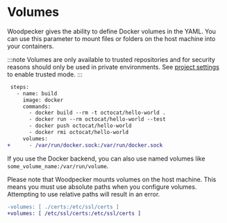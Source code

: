 # Volumes

Woodpecker gives the ability to define Docker volumes in the YAML. You can use this parameter to mount files or folders on the host machine into your containers.

:::note
Volumes are only available to trusted repositories and for security reasons should only be used in private environments. See [project settings](./75-project-settings.md#trusted) to enable trusted mode.
:::

```diff
 steps:
   - name: build
     image: docker
     commands:
       - docker build --rm -t octocat/hello-world .
       - docker run --rm octocat/hello-world --test
       - docker push octocat/hello-world
       - docker rmi octocat/hello-world
     volumes:
+      - /var/run/docker.sock:/var/run/docker.sock
```

If you use the Docker backend, you can also use named volumes like `some_volume_name:/var/run/volume`.

Please note that Woodpecker mounts volumes on the host machine. This means you must use absolute paths when you configure volumes. Attempting to use relative paths will result in an error.

```diff
-volumes: [ ./certs:/etc/ssl/certs ]
+volumes: [ /etc/ssl/certs:/etc/ssl/certs ]
```
